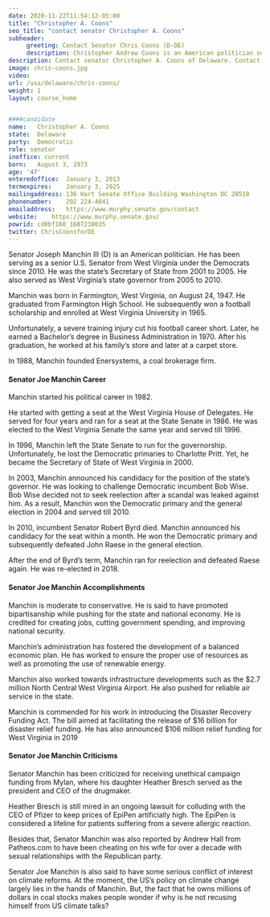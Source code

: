 ```yaml
---
date: 2020-11-22T11:54:12-05:00
title: "Christopher A. Coons"
seo_title: "contact senator Christopher A. Coons"
subheader:
     greeting: Contact Senator Chris Coons (D-DE)
     description: Christopher Andrew Coons is an American politician serving as the junior United States Senator from Delaware since 2010. A member of the Democratic Party, Coons served as the county executive of New Castle County from 2005 to 2010.
description: Contact senator Christopher A. Coons of Delaware. Contact information for Christopher A. Coons includes email address, phone number, and mailing address.
image: chris-coons.jpg
video: 
url: /usa/delaware/chris-coons/
weight: 1
layout: course_home


####candidate
name:	Christopher A. Coons
state:	Delaware
party:	Democratic
role: senator
inoffice: current
born:	August 3, 1973 
age: '47'
enteredoffice:	January 3, 2013
termexpires:	January 3, 2025
mailingaddress:	136 Hart Senate Office Building Washington DC 20510
phonenumber:	202 224-4041
emailaddress:	https://www.murphy.senate.gov/contact
website:	https://www.murphy.senate.gov/
powrid: cd8bf160_1607238035
twitter: ChrisCoonsforDE
---
```

Senator Joseph Manchin III (D) is an American politician. He has been serving as a senior U.S. Senator from West Virginia under the Democrats since 2010. He was the state’s Secretary of State from 2001 to 2005. He also served as West Virginia’s state governor from 2005 to 2010.

Manchin was born in Farmington, West Virginia, on August 24, 1947. He graduated from Farmington High School. He subsequently won a football scholarship and enrolled at West Virginia University in 1965.

Unfortunately, a severe training injury cut his football career short. Later, he earned a Bachelor’s degree in Business Administration in 1970. After his graduation, he worked at his family’s store and later at a carpet store.

In 1988, Manchin founded Enersystems, a coal brokerage firm.

#### Senator Joe Manchin Career


Manchin started his political career in 1982.

He started with getting a seat at the West Virginia House of Delegates. He served for four years and ran for a seat at the State Senate in 1986. He was elected to the West Virginia Senate the same year and served till 1996.

In 1996, Manchin left the State Senate to run for the governorship. Unfortunately, he lost the Democratic primaries to Charlotte Pritt. Yet, he became the Secretary of State of West Virginia in 2000.

In 2003, Manchin announced his candidacy for the position of the state’s governor. He was looking to challenge Democratic incumbent Bob Wise. Bob Wise decided not to seek reelection after a scandal was leaked against him. As a result, Manchin won the Democratic primary and the general election in 2004 and served till 2010.

In 2010, incumbent Senator Robert Byrd died. Manchin announced his candidacy for the seat within a month. He won the Democratic primary and subsequently defeated John Raese in the general election.

After the end of Byrd’s term, Manchin ran for reelection and defeated Raese again. He was re-elected in 2018.

#### Senator Joe Manchin Accomplishments

Manchin is moderate to conservative. He is said to have promoted bipartisanship while pushing for the state and national economy. He is credited for creating jobs, cutting government spending, and improving national security.

Manchin’s administration has fostered the development of a balanced economic plan. He has worked to ensure the proper use of resources as well as promoting the use of renewable energy.

Manchin also worked towards infrastructure developments such as the $2.7 million North Central West Virginia Airport. He also pushed for reliable air service in the state.

Manchin is commended for his work in introducing the Disaster Recovery Funding Act. The bill aimed at facilitating the release of $16 billion for disaster relief funding. He has also announced $106 million relief funding for West Virginia in 2019

#### Senator Joe Manchin Criticisms

Senator Manchin has been criticized for receiving unethical campaign funding from Mylan, where his daughter Heather Bresch served as the president and CEO of the drugmaker.

Heather Bresch is still mired in an ongoing lawsuit for colluding with the CEO of Pfizer to keep prices of EpiPen artificially high. The EpiPen is considered a lifeline for patients suffering from a severe allergic reaction.

Besides that, Senator Manchin was also reported by Andrew Hall from Patheos.com to have been cheating on his wife for over a decade with sexual relationships with the Republican party.

Senator Joe Manchin is also said to have some serious conflict of interest on climate reforms. At the moment, the US’s policy on climate change largely lies in the hands of Manchin. But, the fact that he owns millions of dollars in coal stocks makes people wonder if why is he not recusing himself from US climate talks?